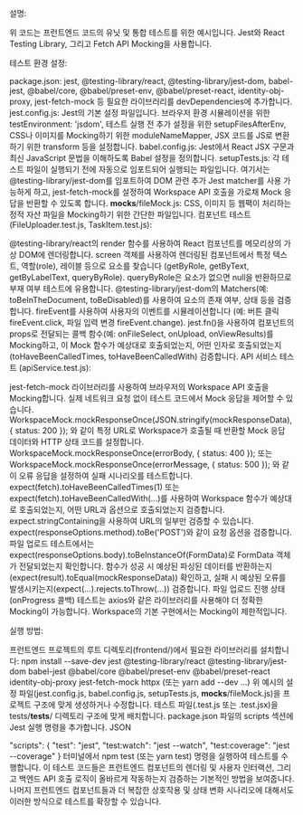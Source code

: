 설명:

위 코드는 프런트엔드 코드의 유닛 및 통합 테스트를 위한 예시입니다. Jest와 React Testing Library, 그리고 Fetch API Mocking을 사용합니다.

테스트 환경 설정:

package.json: jest, @testing-library/react, @testing-library/jest-dom, babel-jest, @babel/core, @babel/preset-env, @babel/preset-react, identity-obj-proxy, jest-fetch-mock 등 필요한 라이브러리를 devDependencies에 추가합니다.
jest.config.js: Jest의 기본 설정 파일입니다. 브라우저 환경 시뮬레이션을 위한 testEnvironment: 'jsdom', 테스트 실행 전 추가 설정을 위한 setupFilesAfterEnv, CSS나 이미지를 Mocking하기 위한 moduleNameMapper, JSX 코드를 JS로 변환하기 위한 transform 등을 설정합니다.
babel.config.js: Jest에서 React JSX 구문과 최신 JavaScript 문법을 이해하도록 Babel 설정을 정의합니다.
setupTests.js: 각 테스트 파일이 실행되기 전에 자동으로 임포트되어 실행되는 파일입니다. 여기서는 @testing-library/jest-dom를 임포트하여 DOM 관련 추가 Jest matcher를 사용 가능하게 하고, jest-fetch-mock를 설정하여 Workspace API 호출을 가로채 Mock 응답을 반환할 수 있도록 합니다.
__mocks__/fileMock.js: CSS, 이미지 등 웹팩이 처리하는 정적 자산 파일을 Mocking하기 위한 간단한 파일입니다.
컴포넌트 테스트 (FileUploader.test.js, TaskItem.test.js):

@testing-library/react의 render 함수를 사용하여 React 컴포넌트를 메모리상의 가상 DOM에 렌더링합니다.
screen 객체를 사용하여 렌더링된 컴포넌트에서 특정 텍스트, 역할(role), 레이블 등으로 요소를 찾습니다 (getByRole, getByText, getByLabelText, queryByRole). queryByRole은 요소가 없으면 null을 반환하므로 부재 여부 테스트에 유용합니다.
@testing-library/jest-dom의 Matchers(예: toBeInTheDocument, toBeDisabled)를 사용하여 요소의 존재 여부, 상태 등을 검증합니다.
fireEvent를 사용하여 사용자의 이벤트를 시뮬레이션합니다 (예: 버튼 클릭 fireEvent.click, 파일 입력 변경 fireEvent.change).
jest.fn()을 사용하여 컴포넌트의 props로 전달되는 콜백 함수(예: onFileSelect, onUpload, onViewResults)를 Mocking하고, 이 Mock 함수가 예상대로 호출되었는지, 어떤 인자로 호출되었는지(toHaveBeenCalledTimes, toHaveBeenCalledWith) 검증합니다.
API 서비스 테스트 (apiService.test.js):

jest-fetch-mock 라이브러리를 사용하여 브라우저의 Workspace API 호출을 Mocking합니다. 실제 네트워크 요청 없이 테스트 코드에서 Mock 응답을 제어할 수 있습니다.
WorkspaceMock.mockResponseOnce(JSON.stringify(mockResponseData), { status: 200 }); 와 같이 특정 URL로 Workspace가 호출될 때 반환할 Mock 응답 데이터와 HTTP 상태 코드를 설정합니다.
WorkspaceMock.mockResponseOnce(errorBody, { status: 400 }); 또는 WorkspaceMock.mockResponseOnce(errorMessage, { status: 500 }); 와 같이 오류 응답을 설정하여 실패 시나리오를 테스트합니다.
expect(fetch).toHaveBeenCalledTimes(1) 또는 expect(fetch).toHaveBeenCalledWith(...)를 사용하여 Workspace 함수가 예상대로 호출되었는지, 어떤 URL과 옵션으로 호출되었는지 검증합니다. expect.stringContaining을 사용하여 URL의 일부만 검증할 수 있습니다.
expect(responseOptions.method).toBe('POST')와 같이 요청 옵션을 검증합니다. 파일 업로드 테스트에서는 expect(responseOptions.body).toBeInstanceOf(FormData)로 FormData 객체가 전달되었는지 확인합니다.
함수가 성공 시 예상된 파싱된 데이터를 반환하는지(expect(result).toEqual(mockResponseData)) 확인하고, 실패 시 예상된 오류를 발생시키는지(expect(...).rejects.toThrow(...)) 검증합니다.
파일 업로드 진행 상태(onProgress 콜백) 테스트는 axios와 같은 라이브러리를 사용해야 더 정확한 Mocking이 가능합니다. Workspace의 기본 구현에서는 Mocking이 제한적입니다.


실행 방법:

프런트엔드 프로젝트의 루트 디렉토리(frontend/)에서 필요한 라이브러리를 설치합니다: npm install --save-dev jest @testing-library/react @testing-library/jest-dom babel-jest @babel/core @babel/preset-env @babel/preset-react identity-obj-proxy jest-fetch-mock httpx (또는 yarn add --dev ...)
위 예시의 설정 파일(jest.config.js, babel.config.js, setupTests.js, __mocks__/fileMock.js)을 프로젝트 구조에 맞게 생성하거나 수정합니다.
테스트 파일(.test.js 또는 .test.jsx)을 tests/__tests__/ 디렉토리 구조에 맞게 배치합니다.
package.json 파일의 scripts 섹션에 Jest 실행 명령을 추가합니다.
JSON

"scripts": {
  "test": "jest",
  "test:watch": "jest --watch",
  "test:coverage": "jest --coverage"
}
터미널에서 npm test (또는 yarn test) 명령을 실행하여 테스트를 수행합니다.
이 테스트 코드들은 프런트엔드 컴포넌트의 렌더링 및 사용자 인터랙션, 그리고 백엔드 API 호출 로직이 올바르게 작동하는지 검증하는 기본적인 방법을 보여줍니다. 나머지 프런트엔드 컴포넌트들과 더 복잡한 상호작용 및 상태 변화 시나리오에 대해서도 이러한 방식으로 테스트를 확장할 수 있습니다.

